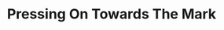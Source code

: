 ---
title: "Pressing On Towards The Mark"
url: /west-allis/pressing-on-towards-the-mark/
shop: copyshop
---